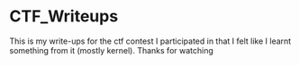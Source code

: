 # CTF_Writeups
This is my write-ups for the ctf contest I participated in that I felt like I learnt something from it (mostly kernel). Thanks for watching
